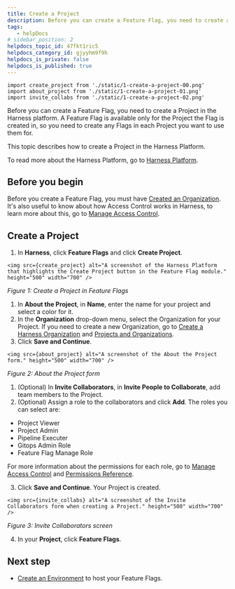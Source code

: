 ```yaml
---
title: Create a Project
description: Before you can create a Feature Flag, you need to create a Project in the Harness platform. A Feature Flag is available only for the Project the Flag is created in, so you need to create any Flags in…
tags: 
   - helpDocs
# sidebar_position: 2
helpdocs_topic_id: 47fkt1ric5
helpdocs_category_id: gjyyhm9f9h
helpdocs_is_private: false
helpdocs_is_published: true
---
```


```mdx-code-block
import create_project from './static/1-create-a-project-00.png'
import about_project from './static/1-create-a-project-01.png'
import invite_collabs from './static/1-create-a-project-02.png'
```


Before you can create a Feature Flag, you need to create a Project in the Harness platform. A Feature Flag is available only for the Project the Flag is created in, so you need to create any Flags in each Project you want to use them for.

This topic describes how to create a Project in the Harness Platform. 

To read more about the Harness Platform, go to [Harness Platform](https://harness.helpdocs.io/category/3fso53aw1u-howto-general).

## Before you begin

Before you create a Feature Flag, you must have [Created an Organization](https://docs.harness.io/article/36fw2u92i4-create-an-organization). It's also useful to know about how Access Control works in Harness, to learn more about this, go to [Manage Access Control](../../1-ff-onboarding/3-ff-security-compliance/1-manage-access-control.md).

## Create a Project

1. In **Harness**, click **Feature Flags** and click **Create Project**.

```mdx-code-block
<img src={create_project} alt="A screenshot of the Harness Platform that highlights the Create Project button in the Feature Flag module." height="500" width="700" />
```

*Figure 1: Create a Project in Feature Flags*

1. In **About the Project**, in **Name**, enter the name for your project and select a color for it.
2. In the **Organization** drop-down menu, select the Organization for your Project. If you need to create a new Organization, go to [Create a Harness Organization](https://docs.harness.io/article/36fw2u92i4-create-an-organization#step_1_create_a_harness_org) and [Projects and Organizations](https://docs.harness.io/article/7fibxie636-projects-and-organizations).
3. Click **Save and Continue**.

```mdx-code-block
<img src={about_project} alt="A screenshot of the About the Project form." height="500" width="700" />
```
*Figure 2: About the Project form*

1. (Optional) In **Invite Collaborators**, in **Invite People to Collaborate**, add team members to the Project.
2. (Optional) Assign a role to the collaborators and click **Add**. The roles you can select are:
* Project Viewer
* Project Admin
* Pipeline Executer
* Gitops Admin Role
* Feature Flag Manage Role

For more information about the permissions for each role, go to [Manage Access Control](../../1-ff-onboarding/3-ff-security-compliance/1-manage-access-control.md) and [Permissions Reference](https://ngdocs.harness.io/article/yaornnqh0z-permissions-reference).

3. Click **Save and Continue**. Your Project is created.

```mdx-code-block
<img src={invite_collabs} alt="A screenshot of the Invite Collaborators form when creating a Project." height="500" width="700" />
```

*Figure 3: Invite Collaborators screen*

4. In your **Project**, click **Feature Flags**.

## Next step

* [Create an Environment](2-create-an-environment.md) to host your Feature Flags. 



